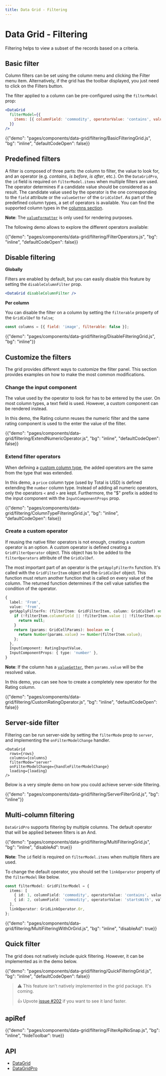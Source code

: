 ```yaml
---
title: Data Grid - Filtering
---
```


# Data Grid - Filtering

<p class="description">Filtering helps to view a subset of the records based on a criteria.</p>

## Basic filter

Column filters can be set using the column menu and clicking the Filter menu item.
Alternatively, if the grid has the toolbar displayed, you just need to click on the Filters button.

The filter applied to a column can be pre-configured using the `filterModel` prop:

```jsx
<DataGrid
  filterModel={{
    items: [{ columnField: 'commodity', operatorValue: 'contains', value: 'rice' }],
  }}
/>
```

{{"demo": "pages/components/data-grid/filtering/BasicFilteringGrid.js", "bg": "inline", "defaultCodeOpen": false}}

## Predefined filters

A filter is composed of three parts: the column to filter, the value to look for, and an operator (e.g. _contains_, _is before_, _is after_, etc.).
On the `DataGridPro`, the `id` field is required on `filterModel.items` when multiple filters are used.
The operator determines if a candidate value should be considered as a result.
The candidate value used by the operator is the one corresponding to the `field` attribute or the `valueGetter` of the `GridColDef`.
As part of the predefined column types, a set of operators is available.
You can find the supported column types in the [columns section](/components/data-grid/columns/#column-types).

**Note**: The [`valueFormatter`](/components/data-grid/columns/#value-formatter) is only used for rendering purposes.

The following demo allows to explore the different operators available:

{{"demo": "pages/components/data-grid/filtering/FilterOperators.js", "bg": "inline", "defaultCodeOpen": false}}

## Disable filtering

**Globally**

Filters are enabled by default, but you can easily disable this feature by setting the `disableColumnFilter` prop.

```jsx
<DataGrid disableColumnFilter />
```

**Per column**

You can disable the filter on a column by setting the `filterable` property of the `GridColDef` to `false`;

```js
const columns = [{ field: 'image', filterable: false }];
```

{{"demo": "pages/components/data-grid/filtering/DisableFilteringGrid.js", "bg": "inline"}}

## Customize the filters

The grid provides different ways to customize the filter panel.
This section provides examples on how to make the most common modifications.

### Change the input component

The value used by the operator to look for has to be entered by the user.
On most column types, a text field is used. However, a custom component can be rendered instead.

In this demo, the Rating column reuses the numeric filter and the same rating component is used to the enter the value of the filter.

{{"demo": "pages/components/data-grid/filtering/ExtendNumericOperator.js", "bg": "inline", "defaultCodeOpen": false}}

### Extend filter operators

When defining a [custom column type](/components/data-grid/columns/#custom-column-types), the added operators are the same from the type that was extended.

In this demo, a `price` column type (used by Total is USD) is defined extending the `number` column type.
Instead of adding all numeric operators, only the operators `<` and `>` are kept.
Furthermore, the "\$" prefix is added to the input component with the `InputComponentProps` prop.

{{"demo": "pages/components/data-grid/filtering/ColumnTypeFilteringGrid.js", "bg": "inline", "defaultCodeOpen": false}}

### Create a custom operator

If reusing the native filter operators is not enough, creating a custom operator is an option.
A custom operator is defined creating a `GridFilterOperator` object.
This object has to be added to the `filterOperators` attribute of the `GridColDef`.

The most important part of an operator is the `getApplyFilterFn` function.
It's called with the `GridFilterItem` object and the `GridColDef` object.
This function must return another function that is called on every value of the column.
The returned function determines if the cell value satisfies the condition of the operator.

```ts
{
  label: 'From',
  value: 'from',
  getApplyFilterFn: (filterItem: GridFilterItem, column: GridColDef) => {
    if (!filterItem.columnField || !filterItem.value || !filterItem.operatorValue) {
      return null;
    }
    return (params: GridCellParams): boolean => {
      return Number(params.value) >= Number(filterItem.value);
    };
  },
  InputComponent: RatingInputValue,
  InputComponentProps: { type: 'number' },
}
```

**Note**: If the column has a [`valueGetter`](/components/data-grid/columns/#value-getter), then `params.value` will be the resolved value.

In this demo, you can see how to create a completely new operator for the Rating column.

{{"demo": "pages/components/data-grid/filtering/CustomRatingOperator.js", "bg": "inline", "defaultCodeOpen": false}}

## Server-side filter

Filtering can be run server-side by setting the `filterMode` prop to `server`, and implementing the `onFilterModelChange` handler.

```tsx
<DataGrid
  rows={rows}
  columns={columns}
  filterMode="server"
  onFilterModelChange={handleFilterModelChange}
  loading={loading}
/>
```

Below is a very simple demo on how you could achieve server-side filtering.

{{"demo": "pages/components/data-grid/filtering/ServerFilterGrid.js", "bg": "inline"}}

<!-- ## Controlled filtering -->

<!-- WIP -->

## Multi-column filtering [<span class="pro"></span>](https://mui.com/store/items/material-ui-pro/)

`DataGridPro` supports filtering by multiple columns.
The default operator that will be applied between filters is an And.

{{"demo": "pages/components/data-grid/filtering/MultiFilteringGrid.js", "bg": "inline", "disableAd": true}}

**Note**: The `id` field is required on `filterModel.items` when multiple filters are used.

To change the default operator, you should set the `linkOperator` property of the `filterModel` like below.

```ts
const filterModel: GridFilterModel = {
  items: [
    { id: 1, columnField: 'commodity', operatorValue: 'contains', value: 'rice' },
    { id: 2, columnField: 'commodity', operatorValue: 'startsWith', value: 'Soy' },
  ],
  linkOperator: GridLinkOperator.Or,
};
```

{{"demo": "pages/components/data-grid/filtering/MultiFilteringWithOrGrid.js", "bg": "inline", "disableAd": true}}

## Quick filter

The grid does not natively include quick filtering.
However, it can be implemented as in the demo below.

{{"demo": "pages/components/data-grid/filtering/QuickFilteringGrid.js", "bg": "inline", "defaultCodeOpen": false}}

> ⚠️ This feature isn't natively implemented in the grid package. It's coming.
>
> 👍 Upvote [issue #202](https://github.com/mui/mui-x/issues/202) if you want to see it land faster.

## apiRef [<span class="pro"></span>](https://mui.com/store/items/material-ui-pro/)

{{"demo": "pages/components/data-grid/filtering/FilterApiNoSnap.js", "bg": "inline", "hideToolbar": true}}

## API

- [DataGrid](/api/data-grid/data-grid/)
- [DataGridPro](/api/data-grid/data-grid-pro/)
